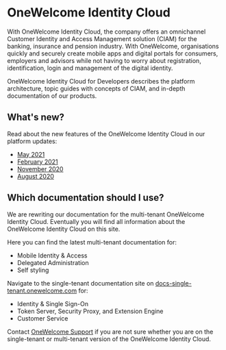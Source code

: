 # OneWelcome Identity Cloud

With OneWelcome Identity Cloud,
the company offers an omnichannel Customer Identity and Access Management solution (CIAM) for the banking, insurance and pension industry. With OneWelcome,
organisations quickly and securely create mobile apps and digital portals for consumers, employers and advisors while not having to worry about registration,
identification, login and management of the digital identity.

OneWelcome Identity Cloud for Developers describes the platform architecture, topic guides with concepts of CIAM, and in-depth documentation of our products.

## What's new?

Read about the new features of the OneWelcome Identity Cloud in our platform updates:

* [May 2021](https://blog.onegini.com/onegini-identity-cloud-platform-update-may-2021-0)
* [February 2021](https://blog.onegini.com/onegini-identity-cloud-platform-update-february-2021)
* [November 2020](https://blog.onegini.com/onegini-identity-cloud-platform-update-november-2020)
* [August 2020](https://blog.onegini.com/onegini-identity-cloud-platform-update-august-2020)

## Which documentation should I use?

We are rewriting our documentation for the multi-tenant OneWelcome Identity Cloud. Eventually you will find all information about the OneWelcome Identity Cloud on 
this site.

Here you can find the latest multi-tenant documentation for:

* Mobile Identity & Access
* Delegated Administration
* Self styling

Navigate to the single-tenant documentation site on [docs-single-tenant.onewelcome.com](https://docs-single-tenant.onewelcome.com/) for:

* Identity & Single Sign-On
* Token Server, Security Proxy, and Extension Engine
* Customer Service

Contact [OneWelcome Support](https://support.onewelcome.com/) if you are not sure whether you are on the single-tenant or multi-tenant version of the OneWelcome Identity
Cloud.
